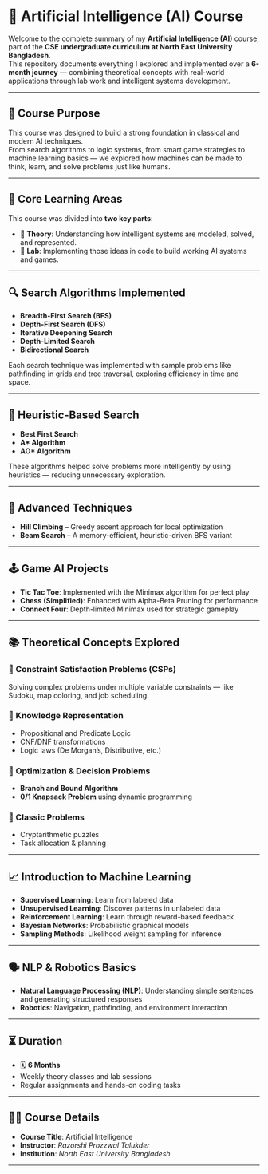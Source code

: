 # 🤖 Artificial Intelligence (AI) Course 


Welcome to the complete summary of my **Artificial Intelligence (AI)** course, part of the **CSE undergraduate curriculum at North East University Bangladesh**.  
This repository documents everything I explored and implemented over a **6-month journey** — combining theoretical concepts with real-world applications through lab work and intelligent systems development.

---

## 🎯 Course Purpose

This course was designed to build a strong foundation in classical and modern AI techniques.  
From search algorithms to logic systems, from smart game strategies to machine learning basics — we explored how machines can be made to think, learn, and solve problems just like humans.

---

## 🧠 Core Learning Areas

This course was divided into **two key parts**:
- 📘 **Theory**: Understanding how intelligent systems are modeled, solved, and represented.
- 🧪 **Lab**: Implementing those ideas in code to build working AI systems and games.

---

## 🔍 Search Algorithms Implemented

- **Breadth-First Search (BFS)**  
- **Depth-First Search (DFS)**  
- **Iterative Deepening Search**  
- **Depth-Limited Search**  
- **Bidirectional Search**

Each search technique was implemented with sample problems like pathfinding in grids and tree traversal, exploring efficiency in time and space.

---

## 🌟 Heuristic-Based Search

- **Best First Search**  
- **A\* Algorithm**  
- **AO\* Algorithm**  

These algorithms helped solve problems more intelligently by using heuristics — reducing unnecessary exploration.

---

## 🧗 Advanced Techniques

- **Hill Climbing** – Greedy ascent approach for local optimization  
- **Beam Search** – A memory-efficient, heuristic-driven BFS variant  

---

## 🕹️ Game AI Projects

- **Tic Tac Toe**: Implemented with the Minimax algorithm for perfect play  
- **Chess (Simplified)**: Enhanced with Alpha-Beta Pruning for performance  
- **Connect Four**: Depth-limited Minimax used for strategic gameplay

---

## 📚 Theoretical Concepts Explored

### 🔸 Constraint Satisfaction Problems (CSPs)
Solving complex problems under multiple variable constraints — like Sudoku, map coloring, and job scheduling.

### 🔸 Knowledge Representation
- Propositional and Predicate Logic  
- CNF/DNF transformations  
- Logic laws (De Morgan’s, Distributive, etc.)

### 🔸 Optimization & Decision Problems
- **Branch and Bound Algorithm**  
- **0/1 Knapsack Problem** using dynamic programming  

### 🔸 Classic Problems
- Cryptarithmetic puzzles  
- Task allocation & planning  

---

## 📈 Introduction to Machine Learning

- **Supervised Learning**: Learn from labeled data  
- **Unsupervised Learning**: Discover patterns in unlabeled data  
- **Reinforcement Learning**: Learn through reward-based feedback  
- **Bayesian Networks**: Probabilistic graphical models  
- **Sampling Methods**: Likelihood weight sampling for inference  

---

## 🗣️ NLP & Robotics Basics

- **Natural Language Processing (NLP)**: Understanding simple sentences and generating structured responses  
- **Robotics**: Navigation, pathfinding, and environment interaction  

---

## ⏳ Duration

- 🗓️ **6 Months**  
- Weekly theory classes and lab sessions  
- Regular assignments and hands-on coding tasks  

---

## 👨‍🏫 Course Details

- **Course Title**: Artificial Intelligence  
- **Instructor**: *Razorshi Prozzwal Talukder*  
- **Institution**: *North East University Bangladesh*  

---


